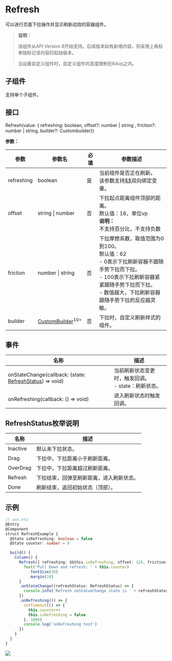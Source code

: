 # Refresh

 可以进行页面下拉操作并显示刷新动效的容器组件。 

>  **说明：**
>
>  该组件从API Version 8开始支持。后续版本如有新增内容，则采用上角标单独标记该内容的起始版本。
>
>  当设置自定义组件时，自定义组件的高度限制在64vp之内。

## 子组件

支持单个子组件。

## 接口

Refresh\(value: \{ refreshing: boolean, offset?:  number&nbsp;|&nbsp;string , friction?: number | string, builder?: Custombuilder\}\)

**参数：**

| 参数 | 参数名 | 必填 | 参数描述 |
| -------- | -------- | -------- | -------- |
| refreshing | boolean | 是 | 当前组件是否正在刷新。<br/>该参数支持[$$](../../quick-start/arkts-restrictions-and-extensions.md#变量的双向绑定)双向绑定变量。 |
| offset | string&nbsp;\|&nbsp;number | 否 | 下拉起点距离组件顶部的距离。<br/>默认值：16，单位vp <br/>**说明：**<br/>不支持百分比，不支持负数 |
| friction | number&nbsp;\|&nbsp;string | 否 | 下拉摩擦系数，取值范围为0到100。<br/>默认值：62<br/>-&nbsp;0表示下拉刷新容器不跟随手势下拉而下拉。<br/>-&nbsp;100表示下拉刷新容器紧紧跟随手势下拉而下拉。<br/>-&nbsp;数值越大，下拉刷新容器跟随手势下拉的反应越灵敏。 |
| builder | [CustomBuilder](ts-types.md#custombuilder8)<sup>10+</sup> | 否 | 下拉时，自定义刷新样式的组件。 |



## 事件


| 名称 | 描述 |
| -------- | -------- |
| onStateChange(callback: (state: [RefreshStatus](#refreshstatus枚举说明)) => void)| 当前刷新状态变更时，触发回调。<br/>-&nbsp;state：刷新状态。 |
| onRefreshing(callback: () => void)| 进入刷新状态时触发回调。 |

## RefreshStatus枚举说明

| 名称 | 描述 |
| -------- | -------- |
| Inactive | 默认未下拉状态。 |
| Drag | 下拉中，下拉距离小于刷新距离。 |
| OverDrag | 下拉中，下拉距离超过刷新距离。 |
| Refresh | 下拉结束，回弹至刷新距离，进入刷新状态。 |
| Done | 刷新结束，返回初始状态（顶部）。 |


## 示例

```ts
// xxx.ets
@Entry
@Component
struct RefreshExample {
  @State isRefreshing: boolean = false
  @State counter: number = 0

  build() {
    Column() {
      Refresh({ refreshing: $$this.isRefreshing, offset: 120, friction: 100 }) {
        Text('Pull Down and refresh: ' + this.counter)
          .fontSize(30)
          .margin(10)
      }
      .onStateChange((refreshStatus: RefreshStatus) => {
        console.info('Refresh onStatueChange state is ' + refreshStatus)
      })
      .onRefreshing(() => {
        setTimeout(() => {
          this.counter++
          this.isRefreshing = false
        }, 1000)
        console.log('onRefreshing test')
      })
    }
  }
}
```

![](figures/refresh.gif)
